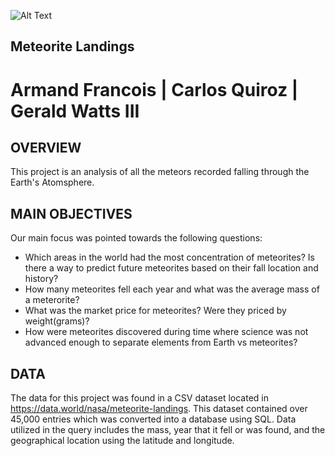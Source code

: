 ![Alt Text](https://media.giphy.com/media/14u2ZI1XhkoZCU/giphy.gif)

## Meteorite Landings

# Armand Francois | Carlos Quiroz | Gerald Watts III

## OVERVIEW
This project is an analysis of all the meteors recorded falling through the Earth's Atomsphere. 

## MAIN OBJECTIVES
Our main focus was pointed towards the following questions:

- Which areas in the world had the most concentration of meteorites? Is there a way to predict future meteorites based on their fall location and history? 
- How many meteorites fell each year and what was the average mass of a meterorite?
- What was the market price for meteorites? Were they priced by weight(grams)?
- How were meteorites discovered during time where science was not advanced enough to separate elements from Earth vs meteorites?

## DATA
The data for this project was found in a CSV dataset located in https://data.world/nasa/meteorite-landings. This dataset contained over 45,000 entries which was converted into a database using SQL. Data utilized in the query includes the mass, year that it fell or was found, and the geographical location using the latitude and longitude.

